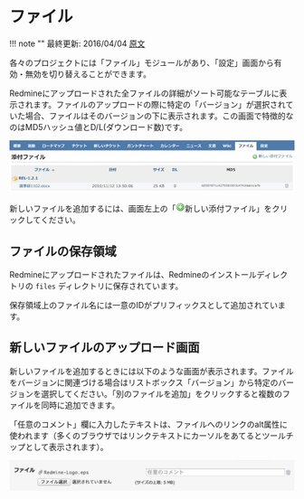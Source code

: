ファイル
========

!!! note ""
    最終更新: 2016/04/04
    [原文](http://www.redmine.org/projects/redmine/wiki/RedmineFiles/8)

各々のプロジェクトには「ファイル」モジュールがあり、「設定」画面から有効・無効を切り替えることができます。

Redmineにアップロードされた全ファイルの詳細がソート可能なテーブルに表示されます。ファイルのアップロードの際に特定の「バージョン」が選択されていた場合、ファイルはそのバージョンの下に表示されます。この画面で特徴的なのはMD5ハッシュ値とD/L(ダウンロード数)です。

![](RedmineFiles/Files.png)

新しいファイルを追加するには、画面左上の「![](redmine-dist-images/add.png)新しい添付ファイル」をクリックしてください。

ファイルの保存領域
------------------

Redmineにアップロードされたファイルは、Redmineのインストールディレクトリの `files` ディレクトリに保存されています。

保存領域上のファイル名には一意のIDがプリフィックスとして追加されています。

新しいファイルのアップロード画面
--------------------------------

新しいファイルを追加するときには以下のような画面が表示されます。ファイルをバージョンに関連づける場合はリストボックス「バージョン」から特定のバージョンを選択してください。「別のファイルを追加」をクリックすると複数のファイルを同時に追加できます。

「任意のコメント」欄に入力したテキストは、ファイルへのリンクのalt属性に使われます（多くのブラウザではリンクテキストにカーソルをあてるとツールチップとして表示されます）。

![](RedmineFiles/UploadFile.png)
